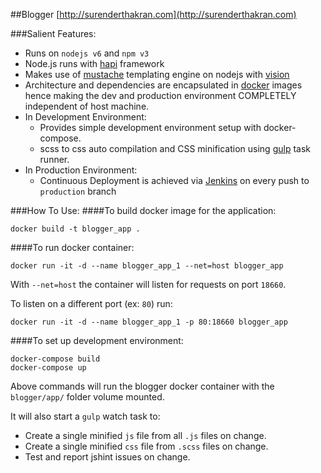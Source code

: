 ##Blogger
[http://surenderthakran.com](http://surenderthakran.com)

###Salient Features:
- Runs on `nodejs v6` and `npm v3`
- Node.js runs with [hapi](https://github.com/hapijs/hapi) framework
- Makes use of [mustache](https://mustache.github.io/) templating engine on nodejs with [vision](https://github.com/hapijs/vision)
- Architecture and dependencies are encapsulated in [docker](https://www.docker.com/) images hence making the dev and production environment COMPLETELY independent of host machine.
- In Development Environment:
    - Provides simple development environment setup with docker-compose.
    - scss to css auto compilation and CSS minification using [gulp](http://gulpjs.com/) task runner.
- In Production Environment:
    - Continuous Deployment is achieved via [Jenkins](https://jenkins.io/) on every push to `production` branch

###How To Use:
####To build docker image for the application:
```
docker build -t blogger_app .
```

####To run docker container:
```
docker run -it -d --name blogger_app_1 --net=host blogger_app
```
With `--net=host` the container will listen for requests on port `18660`.

To listen on a different port (ex: `80`) run:
```
docker run -it -d --name blogger_app_1 -p 80:18660 blogger_app
```

####To set up development environment:
```
docker-compose build
docker-compose up
```
Above commands will run the blogger docker container with the `blogger/app/` folder volume mounted.

It will also start a `gulp` watch task to:
- Create a single minified `js` file from all `.js` files on change.
- Create a single minified `css` file from `.scss` files on change.
- Test and report jshint issues on change.

